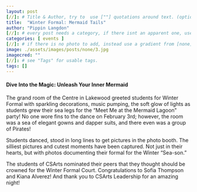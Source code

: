 ```yaml
---
layout: post
[//]: # Title & Author, try to  use [""] quotations around text. (optional, just formality).
title:  "Winter Formal: Mermaid Tails"
author: "Pippin Langdon"
[//]: # every post needs a category, if there isnt an apparent one, use [misc].
categories: [ events ]
[//]: # if there is no photo to add, instead use a gradient from [none] folder by picking a number from 1-10. (all gradients are .jpg)
image: ./assets/images/posts/none/3.jpg
imagecred: ""
[//]: # see "Tags" for usable tags.
tags: []
---
```

#### Dive Into the Magic: Unleash Your Inner Mermaid

The grand room of the Centre in Lakewood greeted students for Winter Formal with sparkling decorations, music pumping, the soft glow of lights as students grew their sea legs for the “Meet Me at the Mermaid Lagoon" party! No one wore fins to the dance on February 3rd; however, the room was a sea of elegant gowns and dapper suits, and there even was a group of Pirates! 

Students danced, stood in long lines to get pictures in the photo booth. The silliest pictures and cutest moments have been captured. Not just in their hearts, but with photos documenting their formal for the Winter “Sea-son.” 

The students of CSArts nominated their peers that they thought should be crowned for the Winter Formal Court. Congratulations to Sofia Thompson and Kiana Alverez! And thank you to CSArts Leadership for an amazing night!